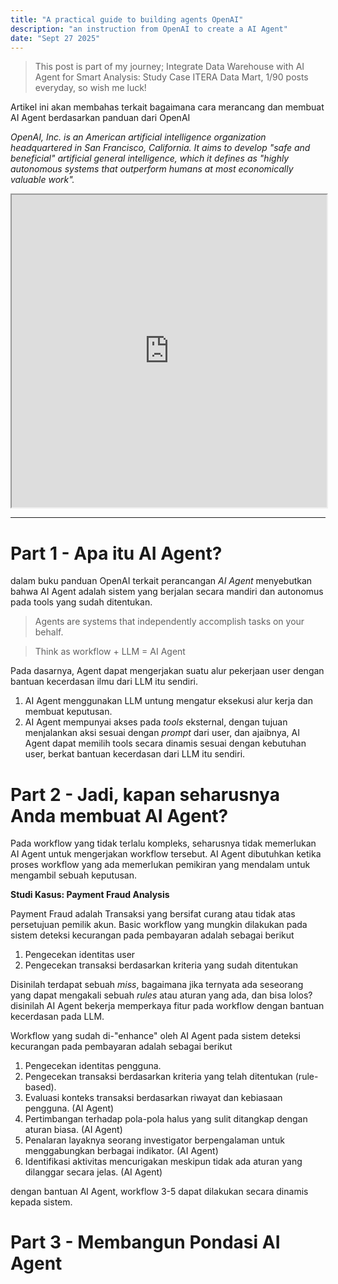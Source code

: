 ```yaml
---
title: "A practical guide to building agents OpenAI"
description: "an instruction from OpenAI to create a AI Agent"
date: "Sept 27 2025"
---
```


> This post is part of my journey; Integrate Data Warehouse with AI Agent for Smart Analysis: Study Case ITERA Data Mart, 1/90 posts everyday, so wish me luck!

Artikel ini akan membahas terkait bagaimana cara merancang dan membuat AI Agent berdasarkan panduan dari OpenAI

_OpenAI, Inc. is an American artificial intelligence organization headquartered in San Francisco, California. It aims to develop "safe and beneficial" artificial general intelligence, which it defines as "highly autonomous systems that outperform humans at most economically valuable work"._

<iframe width="100%" height="500" src="https://cdn.openai.com/business-guides-and-resources/a-practical-guide-to-building-agents.pdf"></iframe>

------

# Part 1 - Apa itu AI Agent?

dalam buku panduan OpenAI terkait perancangan _AI Agent_ menyebutkan bahwa AI Agent adalah sistem yang berjalan secara mandiri dan autonomus pada tools yang sudah ditentukan.

> Agents are systems that independently accomplish tasks on your behalf.

> Think as workflow + LLM = AI Agent

Pada dasarnya, Agent dapat mengerjakan suatu alur pekerjaan user dengan bantuan kecerdasan ilmu dari LLM itu sendiri.
1. AI Agent menggunakan LLM untung mengatur eksekusi alur kerja dan membuat keputusan.
2. AI Agent mempunyai akses pada _tools_ eksternal, dengan tujuan menjalankan aksi sesuai dengan _prompt_ dari user, dan ajaibnya, AI Agent dapat memilih tools secara dinamis sesuai dengan kebutuhan user, berkat bantuan kecerdasan dari LLM itu sendiri.

# Part 2 - Jadi, kapan seharusnya Anda membuat AI Agent?

Pada workflow yang tidak terlalu kompleks, seharusnya tidak memerlukan AI Agent untuk mengerjakan workflow tersebut. AI Agent dibutuhkan ketika proses workflow yang ada memerlukan pemikiran yang mendalam untuk mengambil sebuah keputusan.

**Studi Kasus: Payment Fraud Analysis**

Payment Fraud adalah Transaksi yang bersifat curang atau tidak atas persetujuan pemilik akun.
Basic workflow yang mungkin dilakukan pada sistem deteksi kecurangan pada pembayaran adalah sebagai berikut
1. Pengecekan identitas user
2. Pengecekan transaksi berdasarkan kriteria yang sudah ditentukan

Disinilah terdapat sebuah _miss_, bagaimana jika ternyata ada seseorang yang dapat mengakali sebuah _rules_ atau aturan yang ada, dan bisa lolos? disinilah AI Agent bekerja memperkaya fitur pada workflow dengan bantuan kecerdasan pada LLM.

Workflow yang sudah di-"enhance" oleh AI Agent pada sistem deteksi kecurangan pada pembayaran adalah sebagai berikut
1. Pengecekan identitas pengguna.
2. Pengecekan transaksi berdasarkan kriteria yang telah ditentukan (rule-based).
3. Evaluasi konteks transaksi berdasarkan riwayat dan kebiasaan pengguna. (AI Agent)
4. Pertimbangan terhadap pola-pola halus yang sulit ditangkap dengan aturan biasa. (AI Agent)
5. Penalaran layaknya seorang investigator berpengalaman untuk menggabungkan berbagai indikator. (AI Agent)
6. Identifikasi aktivitas mencurigakan meskipun tidak ada aturan yang dilanggar secara jelas. (AI Agent)

dengan bantuan AI Agent, workflow 3-5 dapat dilakukan secara dinamis kepada sistem.

# Part 3 - Membangun Pondasi AI Agent